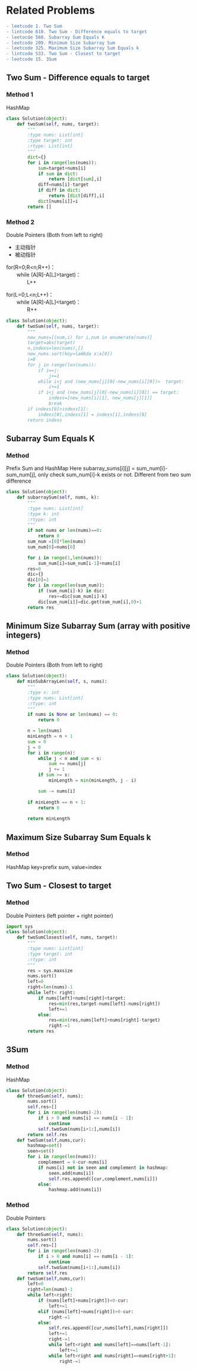 ﻿# Related Problems
```diff
- leetcode 1. Two Sum  
- lintcode 610. Two Sum - Difference equals to target  
- leetocde 560. Subarray Sum Equals K  
- leetcode 209. Minimum Size Subarray Sum  
- leetcode 325. Maximum Size Subarray Sum Equals k
- lintcode 533. Two Sum - Closest to target
- leetcode 15. 3Sum
```
## Two Sum - Difference equals to target

### Method 1
HashMap
```python
class Solution(object):
    def twoSum(self, nums, target):
        """
        :type nums: List[int]
        :type target: int
        :rtype: List[int]
        """
        dict={}
        for i in range(len(nums)):
            sum=target+nums[i]
            if sum in dict:
                return [dict[sum],i]
            diff=nums[i]-target
			if diff in dict:
				return [dict[diff],i]
            dict[nums[i]]=i
		return []
```
### Method 2
Double Pointers (Both from left to right)
- 主动指针 
- 被动指针 

for(R=0;R<n;R++)：  
　　while (A[R]-A[L]>target)：  
　　　　L++  

for(L=0;L<n;L++)：  
　　while (A[R]-A[L]<target)：  
　　　　R++  

```python
class Solution(object):
    def twoSum(self, nums, target):
        """
        new_nums=[(num,i) for i,num in enumerate(nums)]
		target=abs(target)
		n,indexs=len(nums),[]
		new_nums.sort(key=lambda x:x[0])
		i=0
        for j in range(len(nums)):
			if i==j:
				j+=1
			while i<j and (new_nums[j][0]-new_nums[i][0])>  target:
				i+=1
			if i<j and (new_nums[j][0]-new_nums[i][0]) == target:
				indexs=[new_nums[i][1], new_nums[j][1]]
				break
		if indexs[0]>indexs[1]:
			indexs[0],indexs[1] = indexs[1],indexs[0]
		return indexs
```

## Subarray Sum Equals K

### Method
Prefix Sum and HashMap
Here subarray_sums[i][j] = sum_num[i]-sum_num[j], only check sum_num[i]-k exists or not. Different from two sum difference
```python
class Solution(object):
    def subarraySum(self, nums, k):
        """
        :type nums: List[int]
        :type k: int
        :rtype: int
        """
        if not nums or len(nums)==0:
            return 0
        sum_num =[0]*len(nums)
        sum_num[0]=nums[0]

        for i in range(1,len(nums)):
            sum_num[i]=sum_num[i-1]+nums[i]
        res=0
        dic={}
        dic[0]=1
        for i in range(len(sum_num)):
            if (sum_num[i]-k) in dic:
                res+=dic[sum_num[i]-k]
            dic[sum_num[i]]=dic.get(sum_num[i],0)+1
        return res
```


## Minimum Size Subarray Sum (array with positive integers)

### Method
Double Pointers (Both from left to right)
```python
class Solution(object):
    def minSubArrayLen(self, s, nums):
        """
        :type s: int
        :type nums: List[int]
        :rtype: int
        """
        if nums is None or len(nums) == 0:
            return 0

        n = len(nums)
        minLength = n + 1
        sum = 0
        j = 0
        for i in range(n):
            while j < n and sum < s:
                sum += nums[j]
                j += 1
            if sum >= s:
                minLength = min(minLength, j - i)

            sum -= nums[i]
            
        if minLength == n + 1:
            return 0
            
        return minLength
```
## Maximum Size Subarray Sum Equals k

### Method
HashMap key=prefix sum, value=index

## Two Sum - Closest to target

### Method
Double Pointers (left pointer + right pointer)
```python
import sys
class Solution(object):
    def twoSumClosest(self, nums, target):
        """
        :type nums: List[int]
        :type target: int
        :rtype: int
        """
        res = sys.maxsize
        nums.sort()
        left=0
        right=len(nums)-1
        while left< right:
            if nums[left]+nums[right]<target:
                res=min(res,target-nums[left]-nums[right])
                left+=1
            else:
                res=min(res,nums[left]+nums[right]-target)
                right-=1
        return res
```

## 3Sum

### Method
HashMap
```python
class Solution(object):
    def threeSum(self, nums):
        nums.sort()
        self.res=[]
        for i in range(len(nums)-2):
            if i > 0 and nums[i] == nums[i - 1]:
                continue
            self.twoSum(nums[i+1:],nums[i])
        return self.res
    def twoSum(self,nums,cur):
        hashmap=set()
        seen=set()
        for i in range(len(nums)):
            complement = 0-cur-nums[i]
            if nums[i] not in seen and complement in hashmap:
                seen.add(nums[i])
                self.res.append([cur,complement,nums[i]])
            else:
                hashmap.add(nums[i])

```

### Method
Double Pointers
```python
class Solution(object):
    def threeSum(self, nums):
        nums.sort()
        self.res=[]
        for i in range(len(nums)-2):
            if i > 0 and nums[i] == nums[i - 1]:
                continue
            self.twoSum(nums[i+1:],nums[i])
        return self.res
    def twoSum(self,nums,cur):
        left=0
        right=len(nums)-1
        while left<right:
            if (nums[left]+nums[right])<0-cur:
                left+=1
            elif (nums[left]+nums[right])>0-cur:
                right-=1
            else:
                self.res.append([cur,nums[left],nums[right]])
                left+=1
                right-=1
                while left<right and nums[left]==nums[left-1]:
                    left+=1
                while left<right and nums[right]==nums[right+1]:
                    right-=1